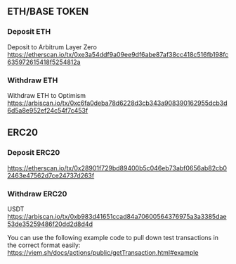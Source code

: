 
## ETH/BASE TOKEN

### Deposit ETH
Deposit to Arbitrum Layer Zero
https://etherscan.io/tx/0xe3a54ddf9a09ee9df6abe87af38cc418c516fb198fc635972615418f5254812a

### Withdraw ETH
Withdraw ETH to Optimism
https://arbiscan.io/tx/0xc6fa0deba78d6228d3cb343a908390162955dcb3d6d5a8e952ef24c54f7c453f

## ERC20

### Deposit ERC20
https://etherscan.io/tx/0x28901f729bd89400b5c046eb73abf0656ab82cb02463e47562d7ce24737d263f
### Withdraw ERC20 
USDT
https://arbiscan.io/tx/0xb983d41651ccad84a70600564376975a3a3385dae53de35259486f20dd2d8d4d


You can use the following example code to pull down test transactions in the correct format easily:
https://viem.sh/docs/actions/public/getTransaction.html#example